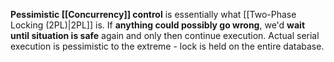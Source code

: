 **Pessimistic [[Concurrency]] control** is essentially what [[Two-Phase Locking (2PL)|2PL]] is. If **anything could possibly go wrong**, we'd **wait until situation is safe** again and only then continue execution. Actual serial execution is pessimistic to the extreme - lock is held on the entire database.
